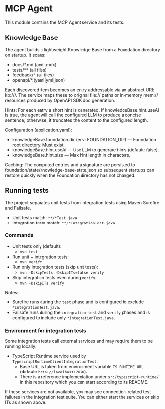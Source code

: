 # MCP Agent

This module contains the MCP Agent service and its tests.

## Knowledge Base
The agent builds a lightweight Knowledge Base from a Foundation directory on startup. It scans:
- docs/*.md (and .mdx)
- tests/** (all files)
- feedback/* (all files)
- openapi/*.(yaml|yml|json)

Each discovered item becomes an entry addressable via an abstract URI: kb://<type>/<path>. The service maps these to original file:// paths or in-memory mem:// resources produced by OpenAPI SDK doc generation.

Hints: For each entry a short hint is generated. If knowledgeBase.hint.useAi is true, the agent will call the configured LLM to produce a concise sentence; otherwise, it truncates the content to the configured length.

Configuration (application.yaml):
- knowledgeBase.foundation.dir (env: FOUNDATION_DIR) — Foundation root directory. Must exist.
- knowledgeBase.hint.useAi — Use LLM to generate hints (default: false).
- knowledgeBase.hint.size — Max hint length in characters.

Caching: The computed entries and a signature are persisted to foundation/state/knowledge-base-state.json so subsequent startups can restore quickly when the Foundation directory has not changed.

## Running tests

The project separates unit tests from integration tests using Maven Surefire and Failsafe.

- Unit tests match: `**/*Test.java`
- Integration tests match: `**/*IntegrationTest.java`

### Commands
- Unit tests only (default):
  - `mvn test`
- Run unit + integration tests:
  - `mvn verify`
- Run only integration tests (skip unit tests):
  - `mvn -DskipTests -DskipITs=false verify`
- Skip integration tests even during `verify`:
  - `mvn -DskipITs verify`

Notes:
- Surefire runs during the `test` phase and is configured to exclude `*IntegrationTest.java`.
- Failsafe runs during the `integration-test` and `verify` phases and is configured to include only `*IntegrationTest.java`.

### Environment for integration tests
Some integration tests call external services and may require them to be running locally:

- TypeScript Runtime service used by `TypescriptRuntimeClientIntegrationTest`:
  - Base URL is taken from environment variable `TS_RUNTIME_URL` (default: `http://localhost:7070`).
  - There is a reference implementation under `src/typescript-runtime/` in this repository which you can start according to its README.

If these services are not available, you may see connection-related test failures in the integration test suite. You can either start the services or skip ITs as shown above.
